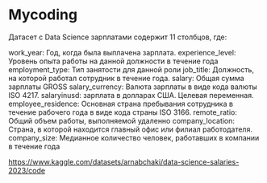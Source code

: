 # Mycoding
Датасет с Data Science зарплатами содержит 11 столбцов, где:

work_year: Год, когда была выплачена зарплата.
experience_level: Уровень опыта работы на данной должности в течение года
employment_type: Тип занятости для данной роли
job_title: Должность, на которой работал сотрудник в течение года.
salary: Общая сумма зарплаты GROSS
salary_currency: Валюта зарплаты в виде кода валюты ISO 4217.
salaryinusd: зарплата в долларах США. Целевая переменная.
employee_residence: Основная страна пребывания сотрудника в течение рабочего года в виде кода страны ISO 3166.
remote_ratio: Общий объем работы, выполняемой удаленно
company_location: Страна, в которой находится главный офис или филиал работодателя.
company_size: Медианное количество человек, работавших в компании в течение года

https://www.kaggle.com/datasets/arnabchaki/data-science-salaries-2023/code
